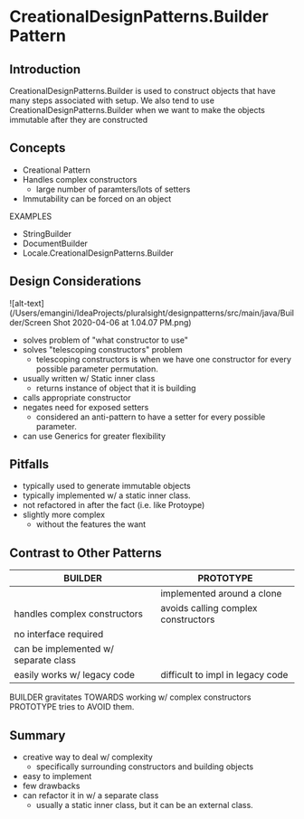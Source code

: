 # CreationalDesignPatterns.Builder Pattern

## Introduction
CreationalDesignPatterns.Builder is used to construct objects that have many steps associated with setup. 
We also tend to use CreationalDesignPatterns.Builder when we want to make the objects immutable after they
are constructed

## Concepts
- Creational Pattern
- Handles complex constructors
    - large number of paramters/lots of setters
- Immutability can be forced on an object

EXAMPLES<Br>
- StringBuilder
- DocumentBuilder
- Locale.CreationalDesignPatterns.Builder
 

## Design Considerations
![alt-text](/Users/emangini/IdeaProjects/pluralsight/designpatterns/src/main/java/Builder/Screen Shot 2020-04-06 at 1.04.07 PM.png)
- solves problem of "what constructor to use"
- solves "telescoping constructors" problem
    - telescoping constructors is when we have one constructor for every possible
    parameter permutation. 
- usually written w/ Static inner class
    - returns instance of object that it is building
- calls appropriate constructor
- negates need for exposed setters 
    - considered an anti-pattern to have a setter for every possible parameter. 
- can use Generics for greater flexibility

## Pitfalls
- typically used to generate immutable objects
- typically implemented w/ a static inner class.
- not refactored in after the fact (i.e. like Protoype)
- slightly more complex
    - without the features the want

## Contrast to Other Patterns
| BUILDER | PROTOTYPE |
| --- | --- |
| | implemented around a clone | 
| handles complex constructors | avoids calling complex constructors |
| no interface required |  | 
| can be implemented w/ separate class | | 
| easily works w/ legacy code | difficult to impl in legacy code |

BUILDER gravitates TOWARDS working w/ complex constructors
PROTOTYPE tries to AVOID them. 

## Summary
- creative way to deal w/ complexity 
    - specifically surrounding constructors and building objects
- easy to implement
- few drawbacks
- can refactor it in w/ a separate class
    - usually a static inner class, but it can be an external class. 

